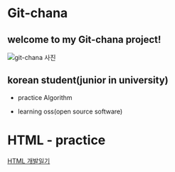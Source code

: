 
# Git-chana

## welcome to my Git-chana project!

![git-chana 사진](https://user-images.githubusercontent.com/91324571/162100810-60ec9dc9-cb57-492d-be8c-b417c8b6edea.png)


## korean student(junior in university)


+ practice Algorithm

+ learning oss(open source software)

# HTML - practice

[HTML 개발일기](https://hesuhesu.netlify.app/)
